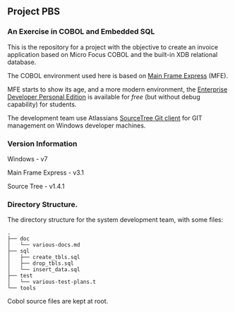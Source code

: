 ## Project PBS

### An Exercise in COBOL and Embedded SQL

This is the repository for a project with the objective to create an invoice application
based on Micro Focus COBOL and the built-in XDB relational database.

The COBOL environment used here is based on [Main Frame Express](http://www.microfocus.com/products/enterprise/mfeee.aspx) (MFE).

MFE starts to show its age, and a more modern environment, the [Enterprise Developer Personal Edition](http://online.microfocus.com/enterprise-developer-pe) is available for *free* (but without debug capability) for students.

The development team use Atlassians [SourceTree Git client](https://www.atlassian.com/software/sourcetree/overview ) for GIT management on Windows developer machines.
 

### Version Information

Windows - v7

Main Frame Express - v3.1

Source Tree - v1.4.1


### Directory Structure.

The directory structure for the system development team, with some files:
```
.
├── doc
│   └── various-docs.md
├── sql
│   ├── create_tbls.sql
│   ├── drop_tbls.sql
│   └── insert_data.sql
├── test
│   └── various-test-plans.t
└── tools
```

Cobol source files are kept at root.

 